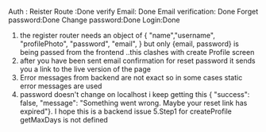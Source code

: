 Auth :
Reister Route :Done
verify Email: Done
Email verification: Done
Forget password:Done
Change password:Done
Login:Done

1. the register router needs an object of
   { "name","username", "profilePhoto", "password", "email", }
   but only {email, password} is being passed from the frontend
   ..this clashes with create Profile screen
2. after you have been sent email confirmation for reset password it sends you a link to the live version of the page
3. Error messages from backend are not exact so in some cases static error messages are used
4. password doesn't change on localhost i keep getting this { "success": false,
   "message": "Something went wrong. Maybe your reset link has expired"}. I hope this is a backend issue
   5.Step1 for createProfile getMaxDays is not defined
